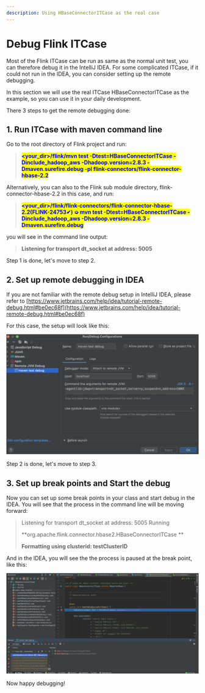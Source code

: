```yaml
---
description: Using HBaseConnectorITCase as the real case
---
```


# Debug Flink ITCase

Most of the Flink ITCase can be run as same as the normal unit test, you can therefore debug it in the IntelliJ IDEA. For some complicated ITCase, if it could not run in the IDEA, you can consider setting up the remote debugging.

In this section we will use the real ITCase HBaseConnectorITCase as the example, so you can use it in your daily development.

There 3 steps to get the remote debugging done:

## 1. Run ITCase with maven command line

Go to the root directory of Flink project and run:

> <mark style="color:blue;">**\<your\_dir>/flink/mvn test -Dtest=HBaseConnectorITCase -Dinclude\_hadoop\_aws -Dhadoop.version=2.8.3 -Dmaven.surefire.debug -pl flink-connectors/flink-connector-hbase-2.2**</mark>

Alternatively, you can also to the Flink sub module directory, flink-connector-hbase-2.2 in this case, and run:

> <mark style="color:blue;">**\<your\_dir>/flink/flink-connectors/flink-connector-hbase-2.2(FLINK-24753✔) ➭ mvn test -Dtest=HBaseConnectorITCase -Dinclude\_hadoop\_aws -Dhadoop.version=2.8.3 -Dmaven.surefire.debug**</mark>

you will see in the command line output:

> **Listening for transport dt\_socket at address: 5005**

Step 1 is done, let's move to step 2.

## 2. Set up remote debugging in IDEA

If you are not familiar with the remote debug setup in IntelliJ IDEA, please refer to [https://www.jetbrains.com/help/idea/tutorial-remote-debug.html#be0ec68f](https://www.jetbrains.com/help/idea/tutorial-remote-debug.html#be0ec68f)

For this case, the setup will look like this:

![](<../.gitbook/assets/image (10).png>)

Step 2 is done, let's move to step 3.

## 3. Set up break points and Start the debug

Now you can set up some break points in your class and start debug in the IDEA. You will see that the process in the command line will be moving forward:

> Listening for transport dt\_socket at address: 5005 Running&#x20;
>
> **org.apache.flink.connector.hbase2.HBaseConnectorITCase **
>
> **Formatting using clusterid: testClusterID**

And in the IDEA, you will see the the process is paused at the break point, like this:

![](<../.gitbook/assets/image (9).png>)

Now happy debugging!

